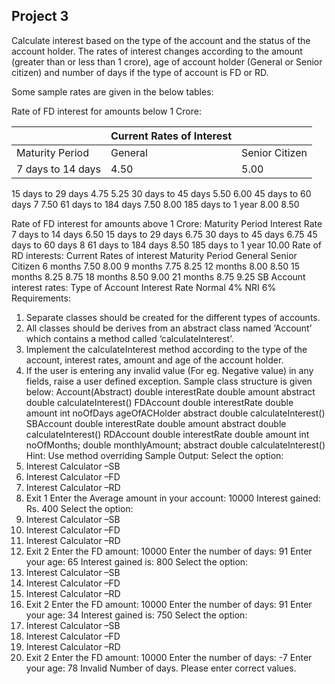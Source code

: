## Project 3

Calculate interest based on the type of the account and the status of the account holder. The rates of interest changes according to the amount (greater than or less than 1 crore), age of account holder (General or Senior citizen) and number of days if the type of account is FD or RD.

Some sample rates are given in the below tables:

Rate of FD interest for amounts below 1 Crore:


|  | Current Rates of Interest | |
| -------------- | -------------- | -------------- |
| Maturity Period | General | Senior Citizen |
| 7 days to 14 days | 4.50 | 5.00 |
15 days to 29 days
4.75
5.25
30 days to 45 days
5.50
6.00
45 days to 60 days
7
7.50
61 days to 184 days
7.50
8.00
185 days to 1 year
8.00
8.50


Rate of FD interest for amounts above 1 Crore:
Maturity Period
Interest Rate
7 days to 14 days
6.50
15 days to 29 days
6.75
30 days to 45 days
6.75
45 days to 60 days
8
61 days to 184 days
8.50
185 days to 1 year
10.00
Rate of RD interests:
Current Rates of interest
Maturity Period
General
Senior Citizen
6 months
7.50
8.00
9 months
7.75
8.25
12 months
8.00
8.50
15 months
8.25
8.75
18 months
8.50
9.00
21 months
8.75
9.25
SB Account interest rates:
Type of Account
Interest Rate
Normal
4%
NRI
6%
Requirements:
1. Separate classes should be created for the different types of accounts.
2. All classes should be derives from an abstract class named ‘Account’ which contains a method called ‘calculateInterest’.
3. Implement the calculateInterest method according to the type of the account, interest rates, amount and age of the account holder.
4. If the user is entering any invalid value (For eg. Negative value) in any fields, raise a user defined exception.
Sample class structure is given below:
Account(Abstract)
double interestRate
double amount
abstract double calculateInterest()
FDAccount
double interestRate
double amount
int noOfDays
ageOfACHolder
abstract double calculateInterest()
SBAccount
double interestRate
double amount
abstract double calculateInterest()
RDAccount
double interestRate
double amount
int noOfMonths;
double monthlyAmount;
abstract double calculateInterest()
Hint: Use method overriding
Sample Output:
Select the option:
1. Interest Calculator –SB
2. Interest Calculator –FD
3. Interest Calculator –RD
4. Exit
1
Enter the Average amount in your account:
10000
Interest gained: Rs. 400
Select the option:
1. Interest Calculator –SB
2. Interest Calculator –FD
3. Interest Calculator –RD
4. Exit
2
Enter the FD amount:
10000
Enter the number of days:
91
Enter your age:
65
Interest gained is: 800
Select the option:
1. Interest Calculator –SB
2. Interest Calculator –FD
3. Interest Calculator –RD
4. Exit
2
Enter the FD amount:
10000
Enter the number of days:
91
Enter your age:
34
Interest gained is: 750
Select the option:
1. Interest Calculator –SB
2. Interest Calculator –FD
3. Interest Calculator –RD
4. Exit
2
Enter the FD amount:
10000
Enter the number of days:
-7
Enter your age:
78
Invalid Number of days. Please enter correct values.
